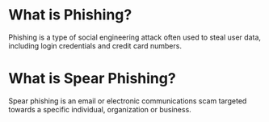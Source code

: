 
<h1> What is Phishing? </h1>

  Phishing is a type of social engineering attack often used to steal user data, 
  including login credentials and credit card numbers. 
  
 <h1> What is Spear Phishing? </h1>
 
  Spear phishing is an email or electronic communications scam targeted towards a specific individual, 
  organization or business.
